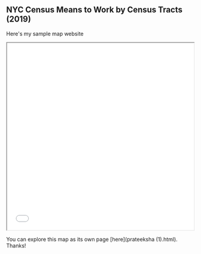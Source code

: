 ## NYC Census Means to Work by Census Tracts (2019)

Here's my sample map website

<iframe src="prateeksha (1).html" height="500" width="500"></iframe> 

You can explore this map as its own page [here](prateeksha (1).html). Thanks!

